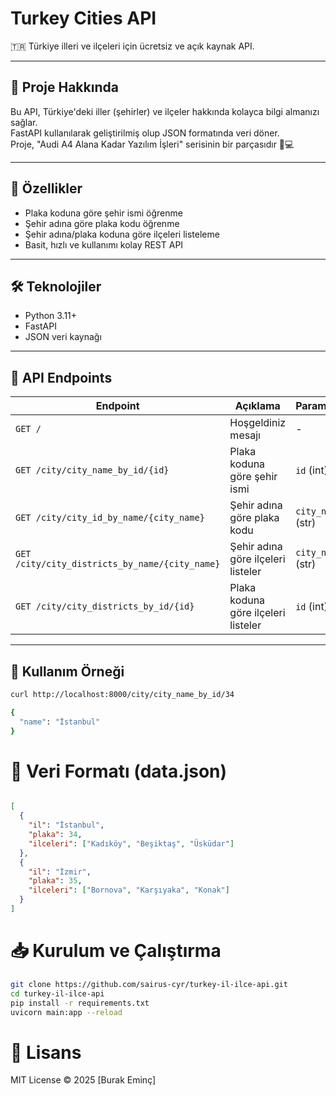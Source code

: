 # Turkey Cities API

🇹🇷 Türkiye illeri ve ilçeleri için ücretsiz ve açık kaynak API.

---

## 📌 Proje Hakkında

Bu API, Türkiye'deki iller (şehirler) ve ilçeler hakkında kolayca bilgi almanızı sağlar.  
FastAPI kullanılarak geliştirilmiş olup JSON formatında veri döner.  
Proje, "Audi A4 Alana Kadar Yazılım İşleri" serisinin bir parçasıdır 🚗💻

---

## 🚀 Özellikler

- Plaka koduna göre şehir ismi öğrenme  
- Şehir adına göre plaka kodu öğrenme  
- Şehir adına/plaka koduna göre ilçeleri listeleme  
- Basit, hızlı ve kullanımı kolay REST API

---

## 🛠 Teknolojiler

- Python 3.11+  
- FastAPI  
- JSON veri kaynağı

---

## 📖 API Endpoints

| Endpoint                                | Açıklama                              | Parametre        |
|----------------------------------------|-------------------------------------|------------------|
| `GET /`                                | Hoşgeldiniz mesajı                   | -                |
| `GET /city/city_name_by_id/{id}`       | Plaka koduna göre şehir ismi         | `id` (int)       |
| `GET /city/city_id_by_name/{city_name}`| Şehir adına göre plaka kodu           | `city_name` (str)|
| `GET /city/city_districts_by_name/{city_name}` | Şehir adına göre ilçeleri listeler | `city_name` (str)|
| `GET /city/city_districts_by_id/{id}`  | Plaka koduna göre ilçeleri listeler | `id` (int)       |

---

## 🔧 Kullanım Örneği

```bash
curl http://localhost:8000/city/city_name_by_id/34

{
  "name": "İstanbul"
}
```

# 📁 Veri Formatı (data.json)

```json

[
  {
    "il": "İstanbul",
    "plaka": 34,
    "ilceleri": ["Kadıköy", "Beşiktaş", "Üsküdar"]
  },
  {
    "il": "İzmir",
    "plaka": 35,
    "ilceleri": ["Bornova", "Karşıyaka", "Konak"]
  }
]
```

# 📥 Kurulum ve Çalıştırma

```bash
git clone https://github.com/sairus-cyr/turkey-il-ilce-api.git
cd turkey-il-ilce-api
pip install -r requirements.txt
uvicorn main:app --reload
```

# 📄 Lisans
MIT License © 2025 [Burak Eminç]
